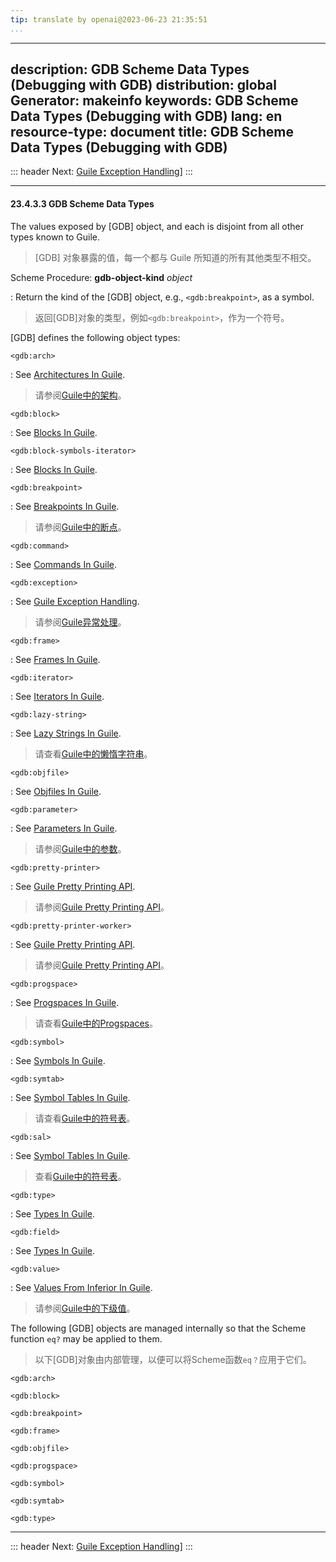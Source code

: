```yaml
---
tip: translate by openai@2023-06-23 21:35:51
...
```

---
description: GDB Scheme Data Types (Debugging with GDB)
distribution: global
Generator: makeinfo
keywords: GDB Scheme Data Types (Debugging with GDB)
lang: en
resource-type: document
title: GDB Scheme Data Types (Debugging with GDB)
---
::: header
Next: [Guile Exception Handling](Guile-Exception-Handling.html#Guile-Exception-Handling)]
:::

---

#### 23.4.3.3 GDB Scheme Data Types


The values exposed by [GDB] object, and each is disjoint from all other types known to Guile.

> [GDB] 对象暴露的值，每一个都与 Guile 所知道的所有其他类型不相交。

Scheme Procedure: **gdb-object-kind** *object*


:   Return the kind of the [GDB] object, e.g., `<gdb:breakpoint>`, as a symbol.

> 返回[GDB]对象的类型，例如`<gdb:breakpoint>`，作为一个符号。

[GDB] defines the following object types:

`<gdb:arch>`


:   See [Architectures In Guile](Architectures-In-Guile.html#Architectures-In-Guile).

> 请参阅[Guile中的架构](Architectures-In-Guile.html#Architectures-In-Guile)。

`<gdb:block>`

:   See [Blocks In Guile](Blocks-In-Guile.html#Blocks-In-Guile).

`<gdb:block-symbols-iterator>`

:   See [Blocks In Guile](Blocks-In-Guile.html#Blocks-In-Guile).

`<gdb:breakpoint>`


:   See [Breakpoints In Guile](Breakpoints-In-Guile.html#Breakpoints-In-Guile).

> 请参阅[Guile中的断点](Breakpoints-In-Guile.html#Breakpoints-In-Guile)。

`<gdb:command>`

:   See [Commands In Guile](Commands-In-Guile.html#Commands-In-Guile).

`<gdb:exception>`


:   See [Guile Exception Handling](Guile-Exception-Handling.html#Guile-Exception-Handling).

> 请参阅[Guile异常处理](Guile-Exception-Handling.html#Guile-Exception-Handling)。

`<gdb:frame>`

:   See [Frames In Guile](Frames-In-Guile.html#Frames-In-Guile).

`<gdb:iterator>`

:   See [Iterators In Guile](Iterators-In-Guile.html#Iterators-In-Guile).

`<gdb:lazy-string>`


:   See [Lazy Strings In Guile](Lazy-Strings-In-Guile.html#Lazy-Strings-In-Guile).

> 请查看[Guile中的懒惰字符串](Lazy-Strings-In-Guile.html#Lazy-Strings-In-Guile)。

`<gdb:objfile>`

:   See [Objfiles In Guile](Objfiles-In-Guile.html#Objfiles-In-Guile).

`<gdb:parameter>`


:   See [Parameters In Guile](Parameters-In-Guile.html#Parameters-In-Guile).

> 请参阅[Guile中的参数](Parameters-In-Guile.html#Parameters-In-Guile)。

`<gdb:pretty-printer>`


:   See [Guile Pretty Printing API](Guile-Pretty-Printing-API.html#Guile-Pretty-Printing-API).

> 请参阅[Guile Pretty Printing API](Guile-Pretty-Printing-API.html#Guile-Pretty-Printing-API)。

`<gdb:pretty-printer-worker>`


:   See [Guile Pretty Printing API](Guile-Pretty-Printing-API.html#Guile-Pretty-Printing-API).

> 请参阅[Guile Pretty Printing API](Guile-Pretty-Printing-API.html#Guile-Pretty-Printing-API)。

`<gdb:progspace>`


:   See [Progspaces In Guile](Progspaces-In-Guile.html#Progspaces-In-Guile).

> 请查看[Guile中的Progspaces](Progspaces-In-Guile.html#Progspaces-In-Guile)。

`<gdb:symbol>`

:   See [Symbols In Guile](Symbols-In-Guile.html#Symbols-In-Guile).

`<gdb:symtab>`


:   See [Symbol Tables In Guile](Symbol-Tables-In-Guile.html#Symbol-Tables-In-Guile).

> 请查看[Guile中的符号表](Symbol-Tables-In-Guile.html#Symbol-Tables-In-Guile)。

`<gdb:sal>`


:   See [Symbol Tables In Guile](Symbol-Tables-In-Guile.html#Symbol-Tables-In-Guile).

> 查看[Guile中的符号表](Symbol-Tables-In-Guile.html#Symbol-Tables-In-Guile)。

`<gdb:type>`

:   See [Types In Guile](Types-In-Guile.html#Types-In-Guile).

`<gdb:field>`

:   See [Types In Guile](Types-In-Guile.html#Types-In-Guile).

`<gdb:value>`


:   See [Values From Inferior In Guile](Values-From-Inferior-In-Guile.html#Values-From-Inferior-In-Guile).

> 请参阅[Guile中的下级值](Values-From-Inferior-In-Guile.html#Values-From-Inferior-In-Guile)。


The following [GDB] objects are managed internally so that the Scheme function `eq?` may be applied to them.

> 以下[GDB]对象由内部管理，以便可以将Scheme函数`eq？`应用于它们。

`<gdb:arch>`

`<gdb:block>`

`<gdb:breakpoint>`

`<gdb:frame>`

`<gdb:objfile>`

`<gdb:progspace>`

`<gdb:symbol>`

`<gdb:symtab>`

`<gdb:type>`

---

::: header
Next: [Guile Exception Handling](Guile-Exception-Handling.html#Guile-Exception-Handling)]
:::
